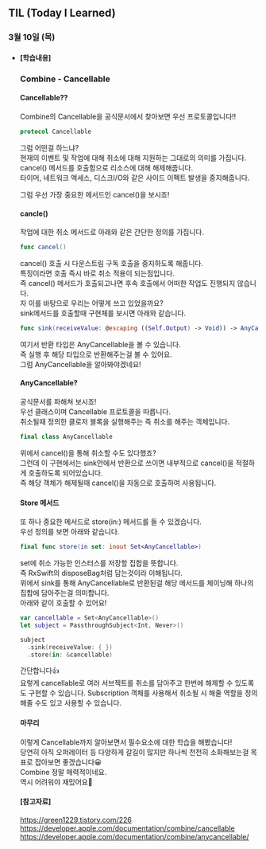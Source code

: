 ## TIL (Today I Learned)

### 3월 10일 (목)   

- #### [학습내용] 
  ### Combine - Cancellable     
  
  #### Cancellable??     
  Combine의 Cancellable을 공식문서에서 찾아보면 우선 프로토콜입니다!!         
  ```swift
  protocol Cancellable
  ```
  그럼 어떤걸 하느냐?   
  현재의 이벤트 및 작업에 대해 취소에 대해 지원하는 그대로의 의미를 가집니다.   
  cancel() 메서드를 호출함으로 리소스에 대해 해제해줍니다.   
  타이머, 네트워크 액세스, 디스크I/O와 같은 사이드 이펙트 발생을 중지해줍니다.   

  그럼 우선 가장 중요한 메서드인 cancel()을 보시죠!   
  
  #### cancle()   
  작업에 대한 취소 메서드로 아래와 같은 간단한 정의를 가집니다.   
  ```swift
  func cancel()
  ```
  cancel() 호출 시 다운스트림 구독 호출을 중지하도록 해줍니다.   
  특징이라면 호출 즉시 바로 취소 적용이 되는점입니다.   
  즉 cancel() 메서드가 호출되고나면 후속 호출에서 어떠한 작업도 진행되지 않습니다.   
  자 이를 바탕으로 우리는 어떻게 쓰고 있었을까요?   
  sink메서드를 호출할때 구현체를 보시면 아래와 같습니다.   
  ```swift
  func sink(receiveValue: @escaping ((Self.Output) -> Void)) -> AnyCancellable
  ```
  여기서 반환 타입은 AnyCancellable을 볼 수 있습니다.   
  즉 실행 후 해당 타입으로 반환해주는걸 볼 수 있어요.   
  그럼 AnyCancellable을 알아봐야겠네요!   
  
  #### AnyCancellable?   
  공식문서를 파해쳐 보시죠!   
  우선 클래스이며 Cancellable 프로토콜을 따릅니다.   
  취소될때 정의한 클로저 블록을 실행해주는 즉 취소를 해주는 객체입니다.   
  ```swift
  final class AnyCancellable
  ```
  위에서 cancel()을 통해 취소할 수도 있다했죠?   
  그런데 이 구현에서는 sink안에서 반환으로 쓰이면 내부적으로 cancel()을 적절하게 호출하도록 되어있습니다.   
  즉 해당 객체가 해제될때 cancel()을 자동으로 호출하여 사용됩니다.   
  
  #### Store 메서드   
  또 하나 중요한 메서드로 store(in:) 메서드를 들 수 있겠습니다.   
  우선 정의를 보면 아래와 같습니다.   
  ```swift
  final func store(in set: inout Set<AnyCancellable>)
  ```
  set에 취소 가능한 인스터스를 저장할 집합을 뜻합니다.   
  즉 RxSwift의 disposeBag처럼 담는것이라 이해됩니다.   
  위에서 sink를 통해 AnyCancellable로 반환된걸 해당 메서드를 체이닝해 하나의 집합에 담아주는걸 의미합니다.   
  아래와 같이 호출할 수 있어요!   
  ```swift
  var cancellable = Set<AnyCancellable>()
  let subject = PassthroughSubject<Int, Never>()
  
  subject
    .sink(receiveValue: { })
    .store(in: &cancellable)
  ```
  간단합니다👍   
  요렇게 cancellable로 여러 서브젝트를 취소를 담아주고 한번에 해제할 수 있도록도 구현할 수 있습니다.
  Subscription 객체를 사용해서 취소될 시 해줄 역할을 정의해줄 수도 있고 사용할 수 있습니다.      
  
  #### 마무리    
  이렇게 Cancellable까지 알아보면서 필수요소에 대한 학습을 해봤습니다!   
  당연히 아직 오퍼레이터 등 다양하게 갈길이 많지만 하나씩 천천히 소화해보는걸 목표로 잡아보면 좋겠습니다😀   
  Combine 정말 매력적이네요.   
  역시 어려워야 재밌어요🤯   
  
  #### [참고자료]   
  https://green1229.tistory.com/226   
  https://developer.apple.com/documentation/combine/cancellable   
  https://developer.apple.com/documentation/combine/anycancellable/   
